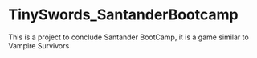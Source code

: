 # TinySwords_SantanderBootcamp
This is a project to conclude Santander BootCamp, it is a game similar to Vampire Survivors
